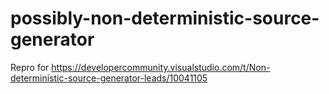# possibly-non-deterministic-source-generator
Repro for https://developercommunity.visualstudio.com/t/Non-deterministic-source-generator-leads/10041105
